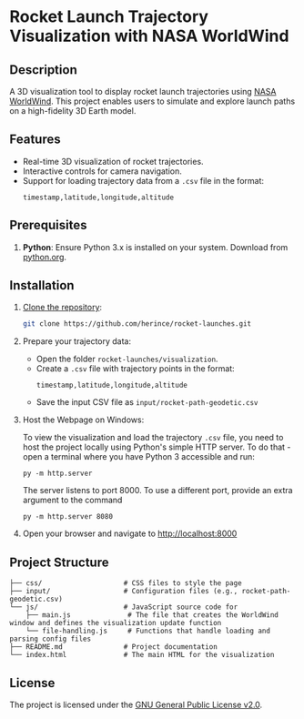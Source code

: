 # Rocket Launch Trajectory Visualization with NASA WorldWind

## Description
A 3D visualization tool to display rocket launch trajectories using [NASA WorldWind](https://github.com/NASAWorldWind/WebWorldWind). This project enables users to simulate and explore launch paths on a high-fidelity 3D Earth model.

## Features
- Real-time 3D visualization of rocket trajectories.
- Interactive controls for camera navigation.
- Support for loading trajectory data from a `.csv` file in the format:
  ```
  timestamp,latitude,longitude,altitude
  ```

## Prerequisites
1. **Python**: Ensure Python 3.x is installed on your system. Download from [python.org](https://www.python.org/).

## Installation
1. [Clone the repository](https://www.wikihow.com/Clone-a-Repository-on-Github):
   ```bash
   git clone https://github.com/herince/rocket-launches.git
   ```

2. Prepare your trajectory data:
   - Open the folder `rocket-launches/visualization`.
   - Create a `.csv` file with trajectory points in the format:
     ```
     timestamp,latitude,longitude,altitude
     ```
   - Save the input CSV file as `input/rocket-path-geodetic.csv` 

3. Host the Webpage on Windows:
   
    To view the visualization and load the trajectory `.csv` file, you need to host the project locally using Python's simple HTTP server. To do that - open a terminal where you have Python 3 accessible and run:

    ```
    py -m http.server
    ```

    The server listens to port 8000. To use a different port, provide an extra argument to the command

    ```
    py -m http.server 8080
    ```

4. Open your browser and navigate to [http://localhost:8000](http://localhost:8000)

## Project Structure

```
├── css/                    # CSS files to style the page
├── input/                  # Configuration files (e.g., rocket-path-geodetic.csv)
└── js/                     # JavaScript source code for
    ├── main.js              # The file that creates the WorldWind window and defines the visualization update function
    └── file-handling.js     # Functions that handle loading and parsing config files
├── README.md               # Project documentation
└── index.html              # The main HTML for the visualization
```

## License

The project is licensed under the [GNU General Public License v2.0](https://github.com/herince/rocket-launches/blob/main/LICENSE).
